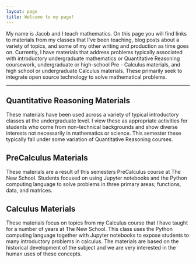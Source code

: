 ```yaml
---
layout: page
title: Welcome to my page!
---
```


My name is Jacob and I teach mathematics.  On this page you will find links to materials from my classes that I've been teaching, blog posts about a variety of topics, and some of my other writing and production as time goes on.  Currently, I have materials that address problems typically associated with introductory undergraduate mathematics or Quantitative Reasoning coursework, undergraduate or high-school Pre - Calculus materials, and high school or undergraduate Calculus materials.  These primarily seek to integrate open source technology to solve mathematical problems.

---

## Quantitative Reasoning Materials

These materials have been used across a variety of typical introductory classes at the undergraduate level.  I view these as appropriate activities for students who come from non-technical backgrounds and show diverse interests not necessarily in mathematics or science.  This semester these typically fall under some variation of Quantitative Reasoning courses.

## PreCalculus Materials

These materials are a result of this semesters PreCalculus course at The New School.  Students focused on using Jupyter notebooks and the Python computing language to solve problems in three primary areas; functions, data, and matrices.  

## Calculus Materials

These materials focus on topics from my Calculus course that I have taught for a number of years at The New School.  This class uses the Python computing language together with Jupyter notebooks to expose students to many introductory problems in calculus.  The materials are based on the historical development of the subject and we are very interested in the human uses of these concepts.

